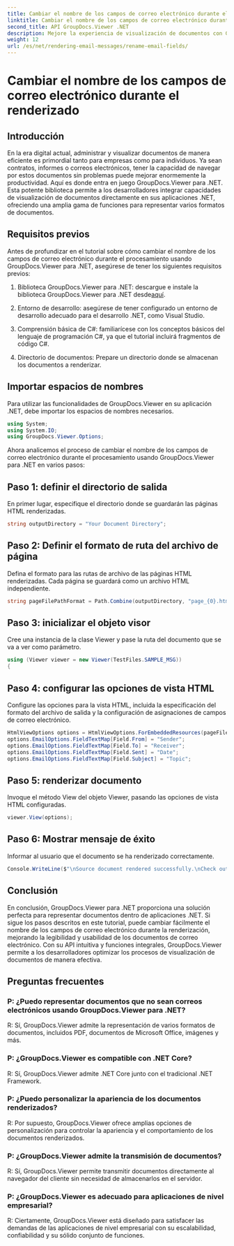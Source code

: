 ```yaml
---
title: Cambiar el nombre de los campos de correo electrónico durante el renderizado
linktitle: Cambiar el nombre de los campos de correo electrónico durante el renderizado
second_title: API GroupDocs.Viewer .NET
description: Mejore la experiencia de visualización de documentos con GroupDocs.Viewer para .NET. Represente y personalice correos electrónicos sin problemas.
weight: 12
url: /es/net/rendering-email-messages/rename-email-fields/
---
```


# Cambiar el nombre de los campos de correo electrónico durante el renderizado

## Introducción

En la era digital actual, administrar y visualizar documentos de manera eficiente es primordial tanto para empresas como para individuos. Ya sean contratos, informes o correos electrónicos, tener la capacidad de navegar por estos documentos sin problemas puede mejorar enormemente la productividad. Aquí es donde entra en juego GroupDocs.Viewer para .NET. Esta potente biblioteca permite a los desarrolladores integrar capacidades de visualización de documentos directamente en sus aplicaciones .NET, ofreciendo una amplia gama de funciones para representar varios formatos de documentos.

## Requisitos previos

Antes de profundizar en el tutorial sobre cómo cambiar el nombre de los campos de correo electrónico durante el procesamiento usando GroupDocs.Viewer para .NET, asegúrese de tener los siguientes requisitos previos:

1.  Biblioteca GroupDocs.Viewer para .NET: descargue e instale la biblioteca GroupDocs.Viewer para .NET desde[aquí](https://releases.groupdocs.com/viewer/net/).

2. Entorno de desarrollo: asegúrese de tener configurado un entorno de desarrollo adecuado para el desarrollo .NET, como Visual Studio.

3. Comprensión básica de C#: familiarícese con los conceptos básicos del lenguaje de programación C#, ya que el tutorial incluirá fragmentos de código C#.

4. Directorio de documentos: Prepare un directorio donde se almacenan los documentos a renderizar.

## Importar espacios de nombres

Para utilizar las funcionalidades de GroupDocs.Viewer en su aplicación .NET, debe importar los espacios de nombres necesarios.

```csharp
using System;
using System.IO;
using GroupDocs.Viewer.Options;
```

Ahora analicemos el proceso de cambiar el nombre de los campos de correo electrónico durante el procesamiento usando GroupDocs.Viewer para .NET en varios pasos:

## Paso 1: definir el directorio de salida

En primer lugar, especifique el directorio donde se guardarán las páginas HTML renderizadas.

```csharp
string outputDirectory = "Your Document Directory";
```

## Paso 2: Definir el formato de ruta del archivo de página

Defina el formato para las rutas de archivo de las páginas HTML renderizadas. Cada página se guardará como un archivo HTML independiente.

```csharp
string pageFilePathFormat = Path.Combine(outputDirectory, "page_{0}.html");
```

## Paso 3: inicializar el objeto visor

Cree una instancia de la clase Viewer y pase la ruta del documento que se va a ver como parámetro.

```csharp
using (Viewer viewer = new Viewer(TestFiles.SAMPLE_MSG))
{
```

## Paso 4: configurar las opciones de vista HTML

Configure las opciones para la vista HTML, incluida la especificación del formato del archivo de salida y la configuración de asignaciones de campos de correo electrónico.

```csharp
HtmlViewOptions options = HtmlViewOptions.ForEmbeddedResources(pageFilePathFormat);
options.EmailOptions.FieldTextMap[Field.From] = "Sender";
options.EmailOptions.FieldTextMap[Field.To] = "Receiver";
options.EmailOptions.FieldTextMap[Field.Sent] = "Date";
options.EmailOptions.FieldTextMap[Field.Subject] = "Topic";
```

## Paso 5: renderizar documento

Invoque el método View del objeto Viewer, pasando las opciones de vista HTML configuradas.

```csharp
viewer.View(options);
```

## Paso 6: Mostrar mensaje de éxito

Informar al usuario que el documento se ha renderizado correctamente.

```csharp
Console.WriteLine($"\nSource document rendered successfully.\nCheck output in {outputDirectory}.");
```

## Conclusión

En conclusión, GroupDocs.Viewer para .NET proporciona una solución perfecta para representar documentos dentro de aplicaciones .NET. Si sigue los pasos descritos en este tutorial, puede cambiar fácilmente el nombre de los campos de correo electrónico durante la renderización, mejorando la legibilidad y usabilidad de los documentos de correo electrónico. Con su API intuitiva y funciones integrales, GroupDocs.Viewer permite a los desarrolladores optimizar los procesos de visualización de documentos de manera efectiva.

## Preguntas frecuentes

### P: ¿Puedo representar documentos que no sean correos electrónicos usando GroupDocs.Viewer para .NET?

R: Sí, GroupDocs.Viewer admite la representación de varios formatos de documentos, incluidos PDF, documentos de Microsoft Office, imágenes y más.

### P: ¿GroupDocs.Viewer es compatible con .NET Core?

R: Sí, GroupDocs.Viewer admite .NET Core junto con el tradicional .NET Framework.

### P: ¿Puedo personalizar la apariencia de los documentos renderizados?

R: Por supuesto, GroupDocs.Viewer ofrece amplias opciones de personalización para controlar la apariencia y el comportamiento de los documentos renderizados.

### P: ¿GroupDocs.Viewer admite la transmisión de documentos?

R: Sí, GroupDocs.Viewer permite transmitir documentos directamente al navegador del cliente sin necesidad de almacenarlos en el servidor.

### P: ¿GroupDocs.Viewer es adecuado para aplicaciones de nivel empresarial?

R: Ciertamente, GroupDocs.Viewer está diseñado para satisfacer las demandas de las aplicaciones de nivel empresarial con su escalabilidad, confiabilidad y su sólido conjunto de funciones.
